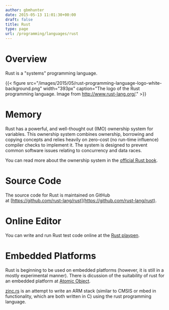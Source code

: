```yaml
---
author: gbmhunter
date: 2015-05-13 11:01:30+00:00
draft: false
title: Rust
type: page
url: /programming/languages/rust
---
```


# Overview

Rust is a "systems" programming language. 

{{< figure src="/images/2015/05/rust-programming-language-logo-white-background.png" width="393px" caption="The logo of the Rust programming language. Image from http://www.rust-lang.org/."  >}}

# Memory

Rust has a powerful, and well-thought out (IMO) ownership system for variables. This ownership system combines ownership, borrowing and copying concepts and relies heavily on zero-cost (no run-time influence) compiler checks to implement it. The system is designed to prevent common software issues relating to concurrency and data races.

You can read more about the ownership system in the [official Rust book](https://doc.rust-lang.org/book/ownership.html).

# Source Code

The source code for Rust is maintained on GitHub at [https://github.com/rust-lang/rust](https://github.com/rust-lang/rust).

# Online Editor

You can write and run Rust test code online at the [Rust playpen](https://play.rust-lang.org/).

# Embedded Platforms

Rust is beginning to be used on embedded platforms (however, it is still in a mostly experimental manner). There is dicussion of the suitability of rust for an embedded platform at [Atomic Object](http://spin.atomicobject.com/2015/02/20/rust-language-c-embedded/).

[zinc.rs](http://zinc.rs/) is an attempt to write an ARM stack (similar to CMSIS or mbed in functionality, which are both written in C) using the rust programming language.
